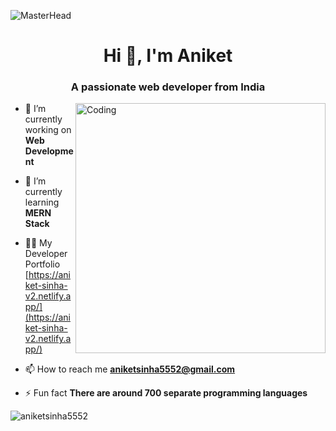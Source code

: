 ![MasterHead](https://optimizedude.com/wp-content/uploads/2015/02/Cool-Twitter-Headers-5.jpg)
<h1 align="center">Hi 👋, I'm Aniket</h1>
<h3 align="center">A passionate web developer from India</h3>
<img align="right" alt="Coding" width="400" src="https://camo.githubusercontent.com/cae12fddd9d6982901d82580bdf321d81fb299141098ca1c2d4891870827bf17/68747470733a2f2f6d69726f2e6d656469756d2e636f6d2f6d61782f313336302f302a37513379765349765f7430696f4a2d5a2e676966">


- 🔭 I’m currently working on **Web Development**

- 🌱 I’m currently learning **MERN Stack**

- 👨‍💻 My Developer Portfolio [https://aniket-sinha-v2.netlify.app/](https://aniket-sinha-v2.netlify.app/)

- 📫 How to reach me **aniketsinha5552@gmail.com**

- ⚡ Fun fact **There are around 700 separate programming languages**




<p><img align="center" src="https://github-readme-stats.vercel.app/api/top-langs?username=aniketsinha5552&show_icons=true&locale=en&layout=compact" alt="aniketsinha5552" /></p>
